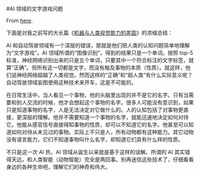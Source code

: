 #AI 领域的文字游戏问题

From [here](https://yinwang1.substack.com/p/ai-ff1).

<span>下面是对我之前写的大长篇《</span>[机器与人类视觉能力的差距](http://www.yinwang.org/blog-cn/2019/09/14/machine-vs-human)<span>》的浓缩总结：</span>

AI 和自动驾驶领域有一个深层的错误，那就是他们把人类的认知问题简单地理解为“文字游戏”。AI 领域所谓的“图像识别”，得到的结果只是一个单词。按照 top-5 标准，神经网络识别出来的只是五个单词，只要其中一个符合标注的文字标签，就算“正确”。但所有这一切都是文字，而没有触及事物的本质（性质）。就这样，他们说神经网络超越了人类视觉。然而这样的“正确”和“超人类”有什么实际意义呢？自动驾驶领域妄图使用这种技术来开车，这是不可能的。

在日常生活中，当人看见一个事物，他的头脑里出现的并不是它的名字。只有当需要和别人交流的时候，他才会想起这个事物的名字。很多人可能没有意识到，如果只是知道事物的名字，人是无法决定对它做什么的。人的认知包括了对事物更直接，更深层的理解。他并不需要知道一个事物的名字，就能迅速地决定如何对待它。他能从感官信号直接得知事物的性质，却可以不知道它的名字。他甚至可以知道如何对待从未见过的事物。实际上不只是人，所有动物都有这种能力。其它动物没有语言能力，它们不知道事物叫什么名字，却知道它们具有什么样的性质。

不只是这一次 AI 热，AI 领域从诞生以来就是基于这样的误解。所谓的 AI 其实错得天远，和人类智能（动物智能）完全是两回事。别再迷信这些技术了，仔细看看身边的各种生命吧，理解它们的神奇和伟大。
